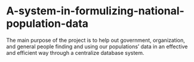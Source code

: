 # A-system-in-formulizing-national-population-data
The main purpose of the project is to help out government, organization, and general people finding and using our populations’ data in an effective and efficient way through a centralize database system.

